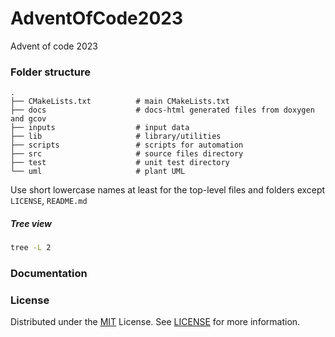 # AdventOfCode2023
Advent of code 2023

### Folder structure
    .
    ├── CMakeLists.txt          # main CMakeLists.txt
    ├── docs                    # docs-html generated files from doxygen and gcov
    ├── inputs                  # input data
    ├── lib                     # library/utilities
    ├── scripts                 # scripts for automation
    ├── src                     # source files directory
    ├── test                    # unit test directory
    └── uml                     # plant UML
             
Use short lowercase names at least for the top-level files and folders except `LICENSE`, `README.md`

##### Tree view
```bash
tree -L 2
```
<!-- DOCUMENTATION -->
### Documentation

<!-- LICENSE -->
### License
Distributed under the [MIT](https://choosealicense.com/licenses/mit/) License. See [LICENSE](LICENSE) for more information.

